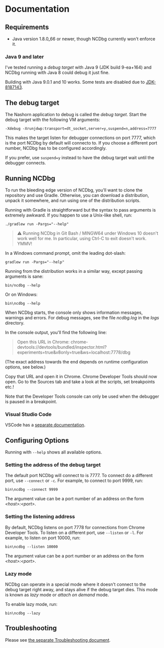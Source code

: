 # Documentation

## Requirements

* Java version 1.8.0_66 or newer, though NCDbg currently won't enforce it.

### Java 9 and later

I've tested running a _debug target_ with Java 9 (JDK build 9-ea+164) and NCDbg running with Java 8 could debug it just fine.

Building with Java 9.0.1 and 10 works. Some tests are disabled due to [JDK-8187143](http://bugs.java.com/bugdatabase/view_bug.do?bug_id=JDK-8187143).

## The debug target

The Nashorn application to debug is called the _debug target_. Start the debug target with the following VM arguments:

    -Xdebug -Xrunjdwp:transport=dt_socket,server=y,suspend=n,address=7777

This makes the target listen for debugger connections on port 7777, which is the port NCDbg by default will connecto to.
If you choose a different port number, NCDbg has to be configured accordingly.

If you prefer, use `suspend=y` instead to have the debug target wait until the debugger connects.

## Running NCDbg

To run the bleeding edge version of NCDbg, you'll want to clone the repository and use Gradle. Otherwise, you can
download a distribution, unpack it somewhere, and run using one of the distribution scripts.

Running with Gradle is straightforward but the syntax to pass arguments is extremely awkward. If you happen to use a
Unix-like shell, run:

    ./gradlew run -Pargs="--help"

> &#x26a0; Running NCDbg in Git Bash / MINGW64 under Windows 10 doesn't work well for me.
In particular, using Ctrl-C to exit doesn't work. YMMV!

In a Windows command prompt, omit the leading dot-slash:

    gradlew run -Pargs="--help"
    
Running from the distribution works in a similar way, except passing arguments is sane:

    bin/ncdbg --help
    
Or on Windows:

    bin\ncdbg --help

When NCDbg starts, the console only shows information messages, warnings and errors. For debug messages, see the 
file _ncdbg.log_ in the _logs_ directory.

In the console output, you'll find the following line:

> Open this URL in Chrome: chrome-devtools://devtools/bundled/inspector.html?experiments=true&v8only=true&ws=localhost:7778/dbg

(The exact address towards the end depends on runtime configuration options, see below.)

Copy that URL and open it in Chrome. Chrome Developer Tools should now open. Go to the Sources tab and
take a look at the scripts, set breakpoints etc.!

Note that the Developer Tools console can only be used when the debugger is paused in a breakpoint.

### Visual Studio Code

VSCode has a [separate documentation](VSCode.md).

## Configuring Options

Running with `--help` shows all available options.

### Setting the address of the debug target
    
The default port NCDbg will connect to is 7777. To connect do a different port, use `--connect` or `-c`.
For example, to connect to port 9999, run:

    bin\ncdbg --connect 9999

The argument value can be a port number of an address on the form _&lt;host>:&lt;port>_.
    
### Setting the listening address

By default, NCDbg listens on port 7778 for connections from Chrome Developer Tools. To listen on a different port, use
`--listen` or `-l`. For example, to listen on port 10000, run:

    bin\ncdbg --listen 10000

The argument value can be a port number or an address on the form _&lt;host>:&lt;port>_.

### Lazy mode

NCDbg can operate in a special mode where it doesn't connect to the debug target right
away, and stays alive if the debug target dies. This mode is known as _lazy_ mode or
_attach on demand_ mode.

To enable lazy mode, run:

    bin\ncdbg --lazy

## Troubleshooting

Please see [the separate Troubleshooting document](Troubleshooting.md).
